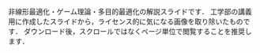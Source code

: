 非線形最適化・ゲーム理論・多目的最適化の解説スライドです．
工学部の講義用に作成したスライドから，ライセンス的に気になる画像を取り除いたものです．
ダウンロード後，スクロールではなくページ単位で閲覧することを推奨します．
